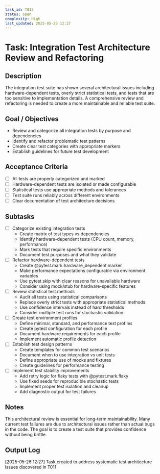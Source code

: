 ```yaml
---
task_id: T015
status: open
complexity: High
last_updated: 2025-05-26 12:27
---
```


# Task: Integration Test Architecture Review and Refactoring

## Description
The integration test suite has shown several architectural issues including hardware-dependent tests, overly strict statistical tests, and tests that are too sensitive to implementation details. A comprehensive review and refactoring is needed to create a more maintainable and reliable test suite.

## Goal / Objectives
- Review and categorize all integration tests by purpose and dependencies
- Identify and refactor problematic test patterns
- Create clear test categories with appropriate markers
- Establish guidelines for future test development

## Acceptance Criteria
- [ ] All tests are properly categorized and marked
- [ ] Hardware-dependent tests are isolated or made configurable
- [ ] Statistical tests use appropriate methods and tolerances
- [ ] Test suite runs reliably across different environments
- [ ] Clear documentation of test architecture decisions

## Subtasks
- [ ] Categorize existing integration tests
  - Create matrix of test types vs dependencies
  - Identify hardware-dependent tests (CPU count, memory, performance)
  - Mark tests that require specific environments
  - Document test purposes and what they validate
- [ ] Refactor hardware-dependent tests
  - Create @pytest.mark.hardware_dependent marker
  - Make performance expectations configurable via environment variables
  - Use pytest.skip with clear reasons for unavailable hardware
  - Consider using mock/stub for hardware-specific features
- [ ] Review statistical test methods
  - Audit all tests using statistical comparisons
  - Replace overly strict tests with appropriate statistical methods
  - Use confidence intervals instead of hard thresholds
  - Consider multiple test runs for stochastic validation
- [ ] Create test environment profiles
  - Define minimal, standard, and performance test profiles
  - Create pytest configuration for each profile
  - Document hardware requirements for each profile
  - Implement automatic profile detection
- [ ] Establish test design patterns
  - Create templates for common test scenarios
  - Document when to use integration vs unit tests
  - Define appropriate use of mocks and fixtures
  - Create guidelines for performance testing
- [ ] Implement test stability improvements
  - Add retry logic for flaky tests with @pytest.mark.flaky
  - Use fixed seeds for reproducible stochastic tests
  - Implement proper test isolation and cleanup
  - Add diagnostic output for test failures

## Notes
This architectural review is essential for long-term maintainability. Many current test failures are due to architectural issues rather than actual bugs in the code. The goal is to create a test suite that provides confidence without being brittle.

## Output Log
[2025-05-26 12:27] Task created to address systematic test architecture issues discovered in T011